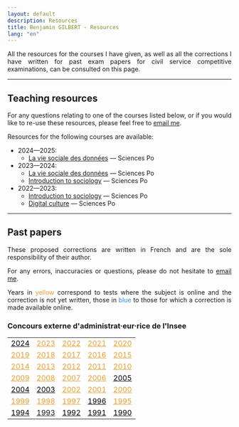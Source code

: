 ```yaml
---
layout: default
description: Resources
title: Benjamin GILBERT - Resources
lang: "en"
---
```


<div style="text-align: justify"> 

<p> All the resources for the courses I have given, as well as all the corrections I have written for past exam papers for civil service competitive examinations, can be consulted on this page. </p>

</div>

---

## Teaching resources

<div style="text-align: justify"> 

<p> For any questions relating to one of the courses listed below, or if you would like to re-use these resources, please feel free to <a href = "mailto:benjamin.gilbert@sciencespo.fr">email me</a>. </p>

<p> Resources for the following courses are available:</p>

</div>

* 2024—2025:
    * [La vie sociale des données](/fr/ressources/lectures/la_vie_sociale_des_donnees_2024_2025) — Sciences Po
* 2023—2024:
    * [La vie sociale des données](/fr/ressources/lectures/la_vie_sociale_des_donnees_2023_2024) — Sciences Po
    * [Introduction to sociology](/en/resources/lectures/introduction_to_sociology_2023_2024) — Sciences Po
* 2022—2023:
    * [Introduction to sociology](/en/resources/lectures/introduction_to_sociology_2022_2023) — Sciences Po
    * [Digital culture](/en/resources/lectures/digital_culture_2022_2023) — Sciences Po

---

## Past papers

<div style="text-align: justify"> 

<p> These proposed corrections are written in French and are the sole responsibility of their author. </p>

<p> For any errors, inaccuracies or questions, please do not hesitate to <a href = "mailto:benjamin.gilbert@sciencespo.fr">email me</a>. </p>

<p> Years in <span style="color: #e79e31">yellow</span> correspond to tests where the subject is online and the correction is not yet written, those in <span style="color: #318CE7">blue</span> to those for which a correction is made available online.</p>

</div>

### Concours externe d'administrat·eur·rice de l'Insee

<div>

<table border="0">
  <tr>
    <td><a style="color:#000000;" href = "/fr/ressources/corrections/insee_administrateur_externe_2024">2024</a></td>
    <td><a style="color:#e79e31;" href = "/fr/ressources/corrections/insee_administrateur_externe_2023">2023</a></td>
    <td><a style="color:#e79e31;" href = "/fr/ressources/corrections/insee_administrateur_externe_2022">2022</a></td>
    <td><a style="color:#e79e31;" href = "/fr/ressources/corrections/insee_administrateur_externe_2021">2021</a></td>
    <td><a style="color:#e79e31;" href = "/fr/ressources/corrections/insee_administrateur_externe_2020">2020</a></td>
  </tr>
  <tr>
    <td><a style="color:#e79e31;" href = "/fr/ressources/corrections/insee_administrateur_externe_2019">2019</a></td>
    <td><a style="color:#e79e31;" href = "/fr/ressources/corrections/insee_administrateur_externe_2018">2018</a></td>
    <td><a style="color:#e79e31;" href = "/fr/ressources/corrections/insee_administrateur_externe_2017">2017</a></td>
    <td><a style="color:#e79e31;" href = "/fr/ressources/corrections/insee_administrateur_externe_2016">2016</a></td>
    <td><a style="color:#e79e31;" href = "/fr/ressources/corrections/insee_administrateur_externe_2015">2015</a></td>
  </tr>
  <tr>
    <td><a style="color:#e79e31;" href = "/fr/ressources/corrections/insee_administrateur_externe_2014">2014</a></td>
    <td><a style="color:#e79e31;" href = "/fr/ressources/corrections/insee_administrateur_externe_2013">2013</a></td>
    <td><a style="color:#e79e31;" href = "/fr/ressources/corrections/insee_administrateur_externe_2012">2012</a></td>
    <td><a style="color:#e79e31;" href = "/fr/ressources/corrections/insee_administrateur_externe_2011">2011</a></td>
    <td><a style="color:#e79e31;" href = "/fr/ressources/corrections/insee_administrateur_externe_2010">2010</a></td>
  </tr>
  <tr>
    <td><a style="color:#e79e31;" href = "/fr/ressources/corrections/insee_administrateur_externe_2009">2009</a></td>
    <td><a style="color:#e79e31;" href = "/fr/ressources/corrections/insee_administrateur_externe_2008">2008</a></td>
    <td><a style="color:#e79e31;" href = "/fr/ressources/corrections/insee_administrateur_externe_2007">2007</a></td>
    <td><a style="color:#e79e31;" href = "/fr/ressources/corrections/insee_administrateur_externe_2006">2006</a></td>
    <td><a style="color:#000000;" href = "/fr/ressources/corrections/insee_administrateur_externe_2005">2005</a></td>
  </tr>
  <tr>
    <td><a style="color:#000000;" href = "/fr/ressources/corrections/insee_administrateur_externe_2004">2004</a></td>
    <td><a style="color:#000000;" href = "/fr/ressources/corrections/insee_administrateur_externe_2003">2003</a></td>
    <td><a style="color:#e79e31;" href = "/fr/ressources/corrections/insee_administrateur_externe_2002">2002</a></td>
    <td><a style="color:#e79e31;" href = "/fr/ressources/corrections/insee_administrateur_externe_2001">2001</a></td>
    <td><a style="color:#e79e31;" href = "/fr/ressources/corrections/insee_administrateur_externe_2000">2000</a></td>
  </tr>
  <tr>
    <td><a style="color:#e79e31;" href = "/fr/ressources/corrections/insee_administrateur_externe_1999">1999</a></td>
    <td><a style="color:#e79e31;" href = "/fr/ressources/corrections/insee_administrateur_externe_1998">1998</a></td>
    <td><a style="color:#e79e31;" href = "/fr/ressources/corrections/insee_administrateur_externe_1997">1997</a></td>
    <td><a style="color:#000000;" href = "/fr/ressources/corrections/insee_administrateur_externe_1996">1996</a></td>
    <td><a style="color:#e79e31;" href = "/fr/ressources/corrections/insee_administrateur_externe_1995">1995</a></td>
  </tr>
  <tr>
    <td><a style="color:#000000;" href = "/fr/ressources/corrections/insee_administrateur_externe_1994">1994</a></td>
    <td><a href = "/fr/ressources/corrections/insee_administrateur_externe_1993">1993</a></td>
    <td><a style="color:#000000;" href = "/fr/ressources/corrections/insee_administrateur_externe_1992">1992</a></td>
    <td><a style="color:#000000;" href = "/fr/ressources/corrections/insee_administrateur_externe_1991">1991</a></td>
    <td><a style="color:#000000;" href = "/fr/ressources/corrections/insee_administrateur_externe_1990">1990</a></td>
  </tr>
</table>